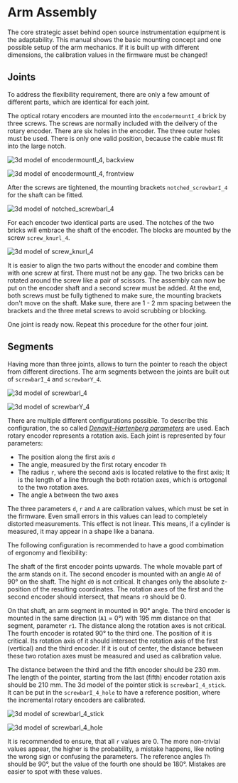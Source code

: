 
# Arm Assembly

The core strategic asset behind open source instrumentation equipment is the adaptability. This manual shows the basic mounting concept and one possible setup of the arm mechanics. If it is built up with different dimensions, the calibration values in the firmware must be changed!

## Joints

To address the flexibility requirement, there are only a few amount of different parts, which are identical for each joint.

The optical rotary encoders are mounted into the `encodermountI_4` brick by three screws. The screws are normally included with the deilvery of the rotary encoder. There are six holes in the encoder. The three outer holes must be used. There is only one valid position, because the cable must fit into the large notch.

![3d model of encodermountI\_4, backview](encodermountI_4_back.png)

![3d model of encodermountI\_4, frontview](encodermountI_4_front.png)

After the screws are tightened, the mounting brackets `notched_screwbarI_4` for the shaft can be fitted.

![3d model of notched\_screwbarI\_4](notched_screwbarI_4.png)

For each encoder two identical parts are used. The notches of the two bricks will embrace the shaft of the encoder. The blocks are mounted by the screw `screw_knurl_4`.

![3d model of screw\_knurl\_4](screw_knurl_4.png)

It is easier to align the two parts without the encoder and combine them with one screw at first. There must not be any gap. The two bricks can be rotated around the screw like a pair of scissors. The assembly can now be put on the encoder shaft and a second screw must be added. At the end, both screws must be fully tigthened to make sure, the mounting brackets don't move on the shaft. Make sure, there are 1 - 2 mm spacing between the brackets and the three metal screws to avoid scrubbing or blocking.

One joint is ready now. Repeat this procedure for the other four joint.

## Segments

Having more than three joints, allows to turn the pointer to reach the object from different directions. The arm segments between the joints are built out of `screwbarI_4` and `screwbarY_4`.

![3d model of screwbarI\_4](screwbarI_4.png)

![3d model of screwbarY\_4](screwbarY_4.png)

There are multiple different configurations possible. To describe this configuration, the so called [_Denavit–Hartenberg parameters_](https://en.wikipedia.org/wiki/Denavit%E2%80%93Hartenberg_parameters) are used. Each rotary encoder represents a rotation axis. Each joint is represented by four parameters:

* The position along the first axis `d`
* The angle, measured by the first rotary encoder `Th`
* The radius `r`, where the second axis is located relative to the first axis; It is the length of a line through the both rotation axes, which is ortogonal to the two rotation axes.
* The angle `A` between the two axes

The three parameters `d`, `r` and `A` are calibration values, which must be set in the firmware. Even small errors in this values can lead to completely distorted measurements. This effect is not linear. This means, if a cylinder is measured, it may appear in a shape like a banana.

The following configuration is recommended to have a good combimation of ergonomy and flexibility:

The shaft of the first encoder points upwards. The whole movable part of the arm stands on it. The second encoder is mounted with an angle `A0` of 90° on the shaft. The hight `d0` is not critical. It changes only the absolute z-position of the resulting coordinates. The rotation axes of the first and the second encoder should intersect, that means `r0` should be 0. 

On that shaft, an arm segment in mounted in 90° angle. The third encoder is mounted in the same direction (`A1` = 0°) with 195 mm distance on that segment, parameter `r1`. The distance along the rotation axes is not critical. The fourth encoder is rotated 90° to the third one. The position of it is critical. Its rotation axis of it should intersect the rotation axis of the first (vertical) and the third encoder. If it is out of center, the distance between these two rotation axes must be measured and used as calibration value. 

The distance between the third and the fifth encoder should be 230 mm. The length of the pointer, starting from the last (fifth) encoder rotation axis should be 210 mm. The 3d model of the pointer stick is `screwbarI_4_stick`. It can be put in the `screwbarI_4_hole` to have a reference position, where the incremental rotary encoders are calibrated.

![3d model of screwbarI\_4\_stick](screwbarI_4_stick.png)

![3d model of screwbarI\_4\_hole](screwbarI_4_hole.png)


It is recommended to ensure, that all `r` values are 0. The more non-trivial values appear, the higher is the probability, a mistake happens, like noting the wrong sign or confusing the parameters. The reference angles `Th` should be 90°, but the value of the fourth one should be 180°. Mistakes are easier to spot with these values.




